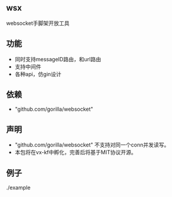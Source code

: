 ## wsx
websocket手脚架开放工具

## 功能
- 同时支持messageID路由，和url路由
- 支持中间件
- 各种api，仿gin设计

## 依赖
- "github.com/gorilla/websocket"

## 声明
- "github.com/gorilla/websocket" 不支持对同一个conn并发读写。
- 本包将在vx-kf中孵化，完善后将基于MIT协议开源。

## 例子
./example
